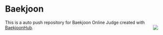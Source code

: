 # Baekjoon





This is a auto push repository for Baekjoon Online Judge created with [BaekjoonHub](https://github.com/BaekjoonHub/BaekjoonHub).<img align='right' src="http://mazassumnida.wtf/api/v2/generate_badge?boj=xmflak20">
